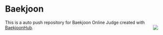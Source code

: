 # Baekjoon





This is a auto push repository for Baekjoon Online Judge created with [BaekjoonHub](https://github.com/BaekjoonHub/BaekjoonHub).<img align='right' src="http://mazassumnida.wtf/api/v2/generate_badge?boj=xmflak20">
